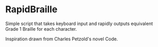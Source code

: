 # RapidBraille
Simple script that takes keyboard input and rapidly outputs equivalent Grade 1 Braille for each character.

Inspiration drawn from Charles Petzold's novel Code.